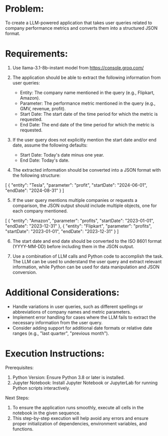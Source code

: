 # Problem:
To create a LLM-powered application that takes user queries related to company performance metrics and converts them into a structured JSON format.

# Requirements:
1. Use llama-3.1-8b-instant model from https://console.groq.com/

2. The application should be able to extract the following information from user queries:
    - Entity: The company name mentioned in the query (e.g., Flipkart, Amazon).
    - Parameter: The performance metric mentioned in the query (e.g., GMV, revenue, profit).
    - Start Date: The start date of the time period for which the metric is requested.
    - End Date: The end date of the time period for which the metric is requested.

3. If the user query does not explicitly mention the start date and/or end date, assume the following defaults:
    - Start Date: Today's date minus one year.
    - End Date: Today's date.

4. The extracted information should be converted into a JSON format with the following structure:

[
    {
        "entity": "Tesla",
        "parameter": "profit",
        "startDate": "2024-06-01",
        "endDate": "2024-08-31"
    }
]

5. If the user query mentions multiple companies or requests a comparison, the JSON output should include multiple objects, one for each company mentioned.

[
    {
        "entity": "Amazon",
        "parameter": "profits",
        "startDate": "2023-01-01",
        "endDate": "2023-12-31"
    },
    {
        "entity": "Flipkart",
        "parameter": "profits",
        "startDate": "2023-01-01",
        "endDate": "2023-12-31"
    }
]

6. The start date and end date should be converted to the ISO 8601 format (YYYY-MM-DD) before including them in the JSON output.

7. Use a combination of LLM calls and Python code to accomplish the task. The LLM can be used to understand the user query and extract relevant information, while Python can be used for data manipulation and JSON conversion.

# Additional Considerations:

- Handle variations in user queries, such as different spellings or abbreviations of company names and metric parameters.
- Implement error handling for cases where the LLM fails to extract the necessary information from the user query.
- Consider adding support for additional date formats or relative date ranges (e.g., "last quarter", "previous month").

# Execution Instructions:

Prerequisites:
1. Python Version: Ensure Python 3.8 or later is installed.
2. Jupyter Notebook: Install Jupyter Notebook or JupyterLab for running Python scripts interactively.

Next Steps: 
1. To ensure the application runs smoothly, execute all cells in the notebook in the given sequence.
2. This step-by-step execution will help avoid any errors and ensure proper initialization of dependencies, environment variables, and functions.
